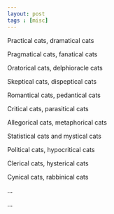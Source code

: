 ```yaml
---
layout: post
tags : [misc]
---
```


Practical cats, dramatical cats

Pragmatical cats, fanatical cats

Oratorical cats, delphioracle cats

Skeptical cats, dispeptical cats

Romantical cats, pedantical cats

Critical cats, parasitical cats

Allegorical cats, metaphorical cats

Statistical cats and mystical cats

Political cats, hypocritical cats

Clerical cats, hysterical cats

Cynical cats, rabbinical cats 

...

...